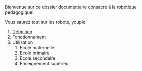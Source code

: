 Bienvenue sur ce dossier documentaire consacré à la robotique pédagogique!

Vous saurez tout sur les robots, youpie!

1. [Définition](definition.md)
2. Fonctionnement
3. Utilisation
    1. Ecole maternelle
    2. Ecole primaire
    3. Ecole secondaire
    4. Enseignement supérieur
